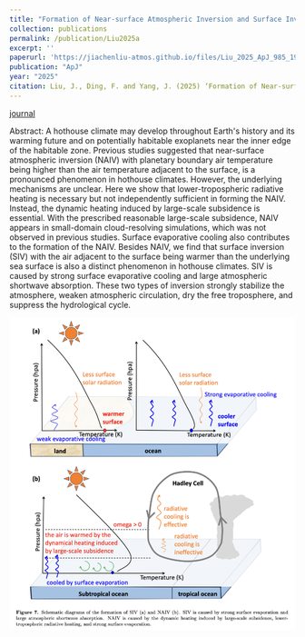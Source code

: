 ```yaml
---
title: "Formation of Near-surface Atmospheric Inversion and Surface Inversion in Hothouse Climates"
collection: publications
permalink: /publication/Liu2025a
excerpt: ''
paperurl: 'https://jiachenliu-atmos.github.io/files/Liu_2025_ApJ_985_193.pdf'
publication: "ApJ"
year: "2025"
citation: Liu, J., Ding, F. and Yang, J. (2025) ‘Formation of Near-surface Atmospheric Inversion and Surface Inversion in Hothouse Climates’, The Astrophysical Journal, 985(2), p. 193. 
---
```



[journal](https://iopscience.iop.org/article/10.3847/1538-4357/adca3c)

Abstract: A hothouse climate may develop throughout Earth's history and its warming future and on potentially habitable exoplanets near the inner edge of the habitable zone. Previous studies suggested that near-surface atmospheric inversion (NAIV) with planetary boundary air temperature being higher than the air temperature adjacent to the surface, is a pronounced phenomenon in hothouse climates. However, the underlying mechanisms are unclear. Here we show that lower-tropospheric radiative heating is necessary but not independently sufficient in forming the NAIV. Instead, the dynamic heating induced by large-scale subsidence is essential. With the prescribed reasonable large-scale subsidence, NAIV appears in small-domain cloud-resolving simulations, which was not observed in previous studies. Surface evaporative cooling also contributes to the formation of the NAIV. Besides NAIV, we find that surface inversion (SIV) with the air adjacent to the surface being warmer than the underlying sea surface is also a distinct phenomenon in hothouse climates. SIV is caused by strong surface evaporative cooling and large atmospheric shortwave absorption. These two types of inversion strongly stabilize the atmosphere, weaken atmospheric circulation, dry the free troposphere, and suppress the hydrological cycle.

![Schematic.jpg](/images/Schematic.jpg)




